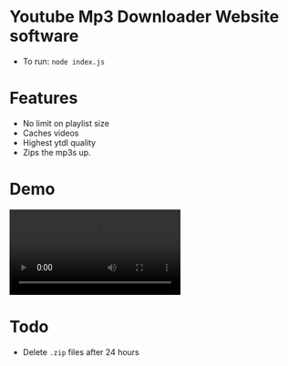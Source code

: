 # Youtube Mp3 Downloader Website software
 - To run: `node index.js`

# Features
 - No limit on playlist size
 - Caches videos
 - Highest ytdl quality
 - Zips the mp3s up.

# Demo

![demo](Demo.mp4)

# Todo
 - Delete `.zip` files after 24 hours